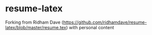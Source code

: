 # resume-latex
Forking from Ridham Dave (https://github.com/ridhamdave/resume-latex/blob/master/resume.tex) with personal content
